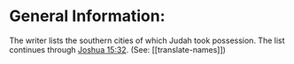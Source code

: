 # General Information:

The writer lists the southern cities of which Judah took possession. The list continues through [Joshua 15:32](../15/32.md). (See: [[translate-names]])